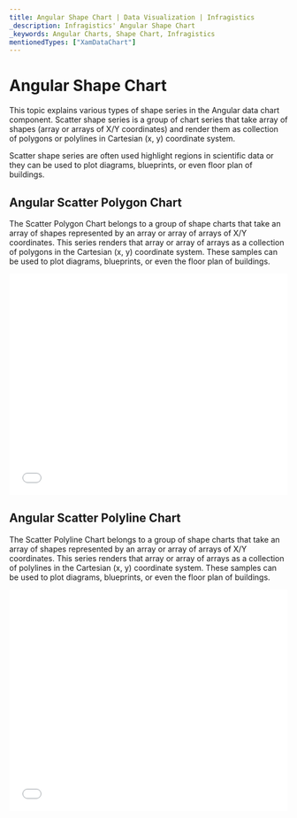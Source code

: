 ```yaml
---
title: Angular Shape Chart | Data Visualization | Infragistics
_description: Infragistics' Angular Shape Chart
_keywords: Angular Charts, Shape Chart, Infragistics
mentionedTypes: ["XamDataChart"]
---
```


# Angular Shape Chart

This topic explains various types of shape series in the Angular data chart component. Scatter shape series is a group of chart series that take array of shapes (array or arrays of X/Y coordinates) and render them as collection of polygons or polylines in Cartesian (x, y) coordinate system.

Scatter shape series are often used highlight regions in scientific data or they can be used to plot diagrams, blueprints, or even floor plan of buildings.

## Angular Scatter Polygon Chart

The Scatter Polygon Chart belongs to a group of shape charts that take an array of shapes represented by an array or array of arrays of X/Y coordinates. This series renders that array or array of arrays as a collection of polygons in the Cartesian (x, y) coordinate system. These samples can be used to plot diagrams, blueprints, or even the floor plan of buildings.

<div class="sample-container loading" style="height: 400px">
    <iframe id="cc-chart-with-legend" src='{environment:dvDemosBaseUrl}/charts/data-chart-type-scatter-polygon-series' width="100%" height="100%" seamless frameBorder="0" onload="onXPlatSampleIframeContentLoaded(this);" alt="Angular Scatter Polygon Chart"></iframe>
</div>

<div class="divider--half"></div>

## Angular Scatter Polyline Chart

The Scatter Polyline Chart belongs to a group of shape charts that take an array of shapes represented by an array or array of arrays of X/Y coordinates. This series renders that array or array of arrays as a collection of polylines in the Cartesian (x, y) coordinate system. These samples can be used to plot diagrams, blueprints, or even the floor plan of buildings.

<div class="sample-container loading" style="height: 400px">
    <iframe id="cc-chart-with-legend" src='{environment:dvDemosBaseUrl}/charts/data-chart-type-scatter-polyline-series' width="100%" height="100%" seamless frameBorder="0" onload="onXPlatSampleIframeContentLoaded(this);" alt="Angular Scatter Polyline Chart"></iframe>
</div>

<div class="divider--half"></div>

<!-- TODO list API links used in this topic 
## API Members
-->
